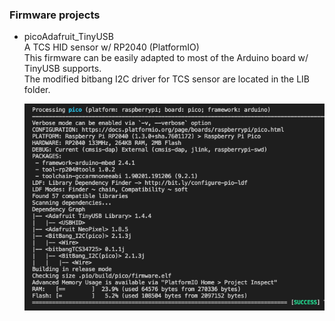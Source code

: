 ### Firmware projects

- picoAdafruit_TinyUSB <br>
  A TCS HID sensor w/ RP2040 (PlatformIO) <br>
  This firmware can be easily adapted to most of the Arduino board w/ TinyUSB supports. <br>
  The modified bitbang I2C driver for TCS sensor are located in the  LIB folder. <br>
  
  <img src="pic/picoTinyUSB.png" width=640> <br>
